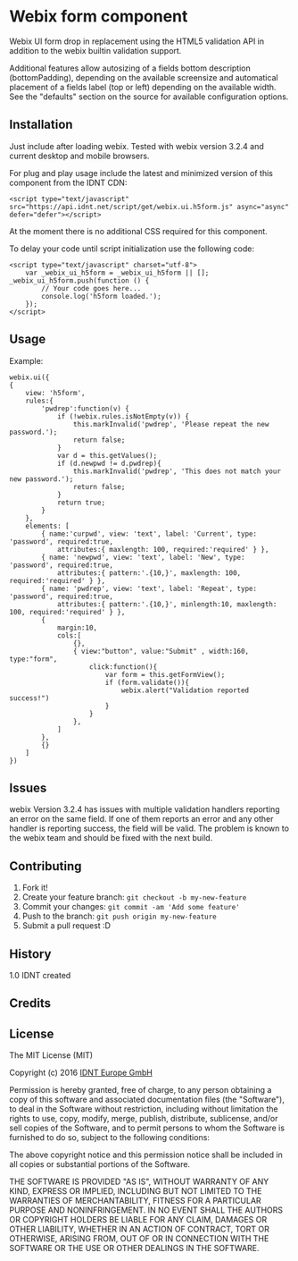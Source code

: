 # Webix form component

Webix UI form drop in replacement using the HTML5 validation API in addition to the webix builtin validation support.

Additional features allow autosizing of a fields bottom description (bottomPadding), depending on the available screensize and automatical placement of a fields label (top or left) depending on the available width. See the "defaults" section on the source for available configuration options.

## Installation

Just include after loading webix. Tested with webix version 3.2.4 and current desktop and mobile browsers.

For plug and play usage include the latest and minimized version of this component from the IDNT CDN:

    <script type="text/javascript" src="https://api.idnt.net/script/get/webix.ui.h5form.js" async="async" defer="defer"></script>

At the moment there is no additional CSS required for this component.

To delay your code until script initialization use the following code:

	<script type="text/javascript" charset="utf-8">
        var _webix_ui_h5form = _webix_ui_h5form || []; _webix_ui_h5form.push(function () {
			// Your code goes here...
            console.log('h5form loaded.');
        });
    </script>

## Usage

Example:

	webix.ui({
	{
		view: 'h5form',
		rules:{
			'pwdrep':function(v) {
				if (!webix.rules.isNotEmpty(v)) {
					this.markInvalid('pwdrep', 'Please repeat the new password.');
					return false;
				}
				var d = this.getValues();
				if (d.newpwd != d.pwdrep){
					this.markInvalid('pwdrep', 'This does not match your new password.');
					return false;
				}
				return true;												
			}
		},
		elements: [
			{ name:'curpwd', view: 'text', label: 'Current', type: 'password', required:true, 
				attributes:{ maxlength: 100, required:'required' } },
			{ name: 'newpwd', view: 'text', label: 'New', type: 'password', required:true, 
				attributes:{ pattern:'.{10,}', maxlength: 100, required:'required' } },
			{ name: 'pwdrep', view: 'text', label: 'Repeat', type: 'password', required:true,
				attributes:{ pattern:'.{10,}', minlength:10, maxlength: 100, required:'required' } },
			{ 
				margin:10, 
				cols:[
					{},
					{ view:"button", value:"Submit" , width:160, type:"form", 
						click:function(){
							var form = this.getFormView();
							if (form.validate()){
								webix.alert("Validation reported success!")
							}
						}													
					},
				]
			},
			{}
		]	
	})

## Issues

webix Version 3.2.4 has issues with multiple validation handlers reporting an error on the same field. If one of them
reports an error and any other handler is reporting success, the field will be valid. The problem is known to the webix
team and should be fixed with the next build.

## Contributing

1. Fork it!
2. Create your feature branch: `git checkout -b my-new-feature`
3. Commit your changes: `git commit -am 'Add some feature'`
4. Push to the branch: `git push origin my-new-feature`
5. Submit a pull request :D

## History

1.0 IDNT <marc> created

## Credits


## License

The MIT License (MIT)

Copyright (c) 2016 [IDNT Europe GmbH](https://www.idnt.net/)

Permission is hereby granted, free of charge, to any person obtaining a copy of this software and associated documentation files (the "Software"), to deal in the Software without restriction, including without limitation the rights to use, copy, modify, merge, publish, distribute, sublicense, and/or sell copies of the Software, and to permit persons to whom the Software is furnished to do so, subject to the following conditions:

The above copyright notice and this permission notice shall be included in all copies or substantial portions of the Software.

THE SOFTWARE IS PROVIDED "AS IS", WITHOUT WARRANTY OF ANY KIND, EXPRESS OR IMPLIED, INCLUDING BUT NOT LIMITED TO THE WARRANTIES OF MERCHANTABILITY, FITNESS FOR A PARTICULAR PURPOSE AND NONINFRINGEMENT. IN NO EVENT SHALL THE AUTHORS OR COPYRIGHT HOLDERS BE LIABLE FOR ANY CLAIM, DAMAGES OR OTHER LIABILITY, WHETHER IN AN ACTION OF CONTRACT, TORT OR OTHERWISE, ARISING FROM, OUT OF OR IN CONNECTION WITH THE SOFTWARE OR THE USE OR OTHER DEALINGS IN THE SOFTWARE.
